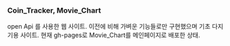 ### Coin_Tracker, Movie_Chart
open Api 를 사용한 웹 사이트. 이전에 비해 가벼운 기능들로만 구현했으며 기초 다지기용 사이트.
현재 gh-pages로 Movie_Chart를 메인페이지로 배포한 상태.
